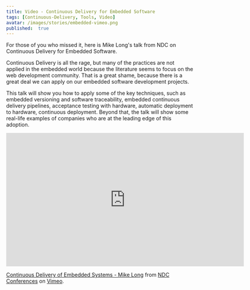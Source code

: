 ```yaml
---
title: Video - Continuous Delivery for Embedded Software
tags: [Continuous-Delivery, Tools, Video]
avatar: /images/stories/embedded-vimeo.png
published:  true
---
```


For those of you who missed it, here is Mike Long's talk from NDC on Continuous Delivery for Embedded Software.

<!--break-->

Continuous Delivery is all the rage, but many of the practices are not applied in the embedded world because the literature seems to focus on the web development community. That is a great shame, because there is a great deal we can apply on our embedded software development projects.

This talk will show you how to apply some of the key techniques, such as embedded versioning and software traceability, embedded continuous delivery pipelines, acceptance testing with hardware, automatic deployment to hardware, continuous deployment. Beyond that, the talk will show some real-life examples of companies who are at the leading edge of this adoption.

<iframe src="https://player.vimeo.com/video/131632946" width="640" height="360" frameborder="0" webkitallowfullscreen mozallowfullscreen allowfullscreen></iframe>
<p><a href="https://vimeo.com/131632946">Continuous Delivery of Embedded Systems - Mike Long</a> from <a href="https://vimeo.com/ndcconferences">NDC Conferences</a> on <a href="https://vimeo.com">Vimeo</a>.</p>
